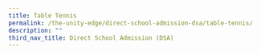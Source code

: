 ```yaml
---
title: Table Tennis
permalink: /the-unity-edge/direct-school-admission-dsa/table-tennis/
description: ""
third_nav_title: Direct School Admission (DSA)
---
```

